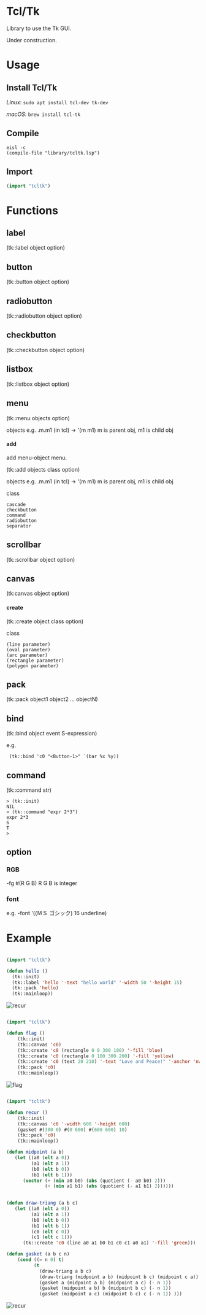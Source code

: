 # Tcl/Tk

Library to use the Tk GUI.

Under construction.

# Usage

## Install Tcl/Tk

*Linux*: `sudo apt install tcl-dev tk-dev`

*macOS*: `brew install tcl-tk`

## Compile

```
eisl -c
(compile-file "library/tcltk.lsp")
```

## Import

```lisp
(import "tcltk")
```

# Functions

## label

(tk::label object option)


## button

(tk::button object option)

## radiobutton

(tk::radiobutton object option)


## checkbutton

(tk::checkbutton object option)


## listbox

(tk::listbox object option)

## menu

(tk::menu objects option)

objects e.g. .m.m1 (in tcl) -> '(m m1)   m is parent obj, m1 is child obj

#### add 
add menu-object menu.

(tk::add objects class option)

objects e.g. .m.m1 (in tcl) -> '(m m1)  m is parent obj, m1 is child obj

class

```
cascade
checkbutton
command
radiobutton
separator
```

## scrollbar

(tk::scrollbar object option)

## canvas

(tk:canvas object option)

#### create
(tk::create object class option)

class

```
(line parameter)  
(oval parameter)
(arc parameter)
(rectangle parameter)
(polygon parameter) 
```

## pack

(tk::pack object1 object2 ... objectN)


## bind

(tk::bind object event S-expression)

e.g.
```
 (tk::bind 'c0 "<Button-1>" `(bar %x %y))
```

## command

(tk::command str)

```
> (tk::init)
NIL
> (tk::command "expr 2*3")
expr 2*3
6
T
> 
```



## option


### RGB

-fg #(R G B)   R G B is integer 

### font

e.g.
-font '((ＭＳ ゴシック) 16 underline)


# Example

```lisp

(import "tcltk")

(defun hello ()
  (tk::init)
  (tk::label 'hello '-text "hello world" '-width 50 '-height 15)
  (tk::pack 'hello)  
  (tk::mainloop))

```

![recur](screen1.png)


```lisp

(import "tcltk")

(defun flag ()
    (tk::init)
    (tk::canvas 'c0)
    (tk::create 'c0 (rectangle 0 0 300 100) '-fill 'blue)
    (tk::create 'c0 (rectangle 0 100 300 200) '-fill 'yellow)
    (tk::create 'c0 (text 20 210) '-text "Love and Peace!" '-anchor 'nw)
    (tk::pack 'c0)
    (tk::mainloop))


```

![flag](screen2.png)

```lisp

(import "tcltk")

(defun recur ()
    (tk::init)
    (tk::canvas 'c0 '-width 600 '-height 600)
    (gasket #(300 0) #(0 600) #(600 600) 10)
    (tk::pack 'c0)
    (tk::mainloop))

(defun midpoint (a b)
   (let ((a0 (elt a 0))
         (a1 (elt a 1))
         (b0 (elt b 0))
         (b1 (elt b 1)))
      (vector (+ (min a0 b0) (abs (quotient (- a0 b0) 2)))
              (+ (min a1 b1) (abs (quotient (- a1 b1) 2))))))
      

(defun draw-triang (a b c)
   (let ((a0 (elt a 0))
         (a1 (elt a 1))
         (b0 (elt b 0))
         (b1 (elt b 1))
         (c0 (elt c 0))
         (c1 (elt c 1)))
      (tk::create 'c0 (line a0 a1 b0 b1 c0 c1 a0 a1) '-fill 'green)))

(defun gasket (a b c n)
    (cond ((= n 0) t)
          (t
            (draw-triang a b c)
            (draw-triang (midpoint a b) (midpoint b c) (midpoint c a))
            (gasket a (midpoint a b) (midpoint a c) (- n 1))
            (gasket (midpoint a b) b (midpoint b c) (- n 1))
            (gasket (midpoint a c) (midpoint b c) c (- n 1)) )))

```

![recur](screen3.png)
